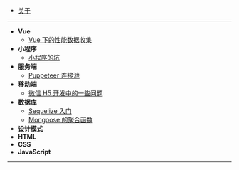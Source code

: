 - [关于](README.md)

---

- **Vue**
  - [Vue 下的性能数据收集](post/Vue/Vue下的性能数据收集.md)
- **小程序**
  - [小程序的坑](post/小程序/小程序的坑.md)
- **服务端**
  - [Puppeteer 连接池](post/服务端/Puppeteer连接池.md)
- **移动端**
  - [微信 H5 开发中的一些问题](post/移动端/微信H5开发中的一些问题.md)
- **数据库**
  - [Sequelize 入门](post/数据库/Sequelize入门.md)
  - [Mongoose 的聚合函数](post/数据库/Mongoose的聚合函数.md)
- **设计模式**
- **HTML**
- **CSS**
- **JavaScript**

---

<!-- - **友链** -->
